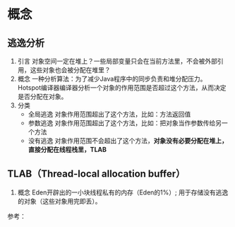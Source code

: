 # 概念

## 逃逸分析

1. 引言
   对象空间一定在堆上？一些局部变量只会在当前方法里，不会被外部引用，这些对象也会被分配在堆里？
2. 概念
   一种分析算法：为了减少Java程序中的同步负责和堆分配压力。
   Hotspot编译器编译器分析一个对象的作用范围是否超过这个方法，从而决定是否分配在对象。
3. 分类
   * 全局逃逸
     对象作用范围超出了这个方法，比如：方法返回值
   * 参数逃逸
     对象作用范围超出了这个方法，比如：把对象当作参数传给另一个方法
   * 没有逃逸
     对象作用范围不会超出了这个方法，**对象没有必要分配在堆上，直接分配在线程栈里，TLAB**

## TLAB（Thread-local allocation buffer）

1. 概念
   Eden开辟出的一小块线程私有的内存（Eden的1%）; 用于存储没有逃逸的对象（这些对象用完即丢）。

参考：

[<<Java中的逃逸分析和TLAB以及Java对象分配>>]: https://blog.csdn.net/yangzl2008/article/details/43202969

